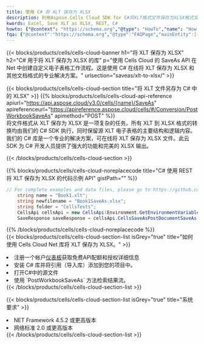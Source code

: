 ```yaml
---
title: 使用 C# 将 XLT 保存为 XLSX
description: 利用Aspose.Cells Cloud SDK for C#将XLT格式文件保存为XLSX格式文件。
kwords: Excel, Save XLT as XLSX, REST, C#
howto: {"@context": "https://schema.org","@type": "HowTo","name": "How to save XLT as XLSX using the Cells Cloud Net library.","description": "How to save XLT as XLSX using the Cells Cloud Net library.","image": {"@type": "ImageObject"},"url": "/net/saveas/xlt-to-xlsx/","step": [{ "@type": "HowToStep","name": "How to save XLT as XLSX using the Cells Cloud Net library. step 1", "image": {"@type": "ImageObject",},"url": "/net/saveas/xlt-to-xlsx/","text": "Register an account at <a href='https://dashboard.aspose.cloud/'>Dashboard</a> to get free API quota & authorization details",},{ "@type": "HowToStep","name": "How to save XLT as XLSX using the Cells Cloud Net library. step 1", "image": {"@type": "ImageObject",},"url": "/net/saveas/xlt-to-xlsx/","text": "Install C# library and add the reference (import the library) to your project.",},{ "@type": "HowToStep","name": "How to save XLT as XLSX using the Cells Cloud Net library. step 1", "image": {"@type": "ImageObject",},"url": "/net/saveas/xlt-to-xlsx/","text": "Open the source file in C#",},{ "@type": "HowToStep","name": "How to save XLT as XLSX using the Cells Cloud Net library. step 1", "image": {"@type": "ImageObject",},"url": "/net/saveas/xlt-to-xlsx/","text": "Use the `PostWorkbookSaveAs` method to retrieve the resulting stream.",}, ],"supply": {"@type": "HowToSupply","name": "document"},"tool": [{"@type": "HowToTool","name": "Visual Studio, Visual Studio Code, Rider"},{"@type": "HowToTool","name": "Aspose Cells"}],"totalTime": "PT6M"}
fqa: {"@context":"https://schema.org","@type":"FAQPage","mainEntity":[{"@type":"Question","name":"Why save file as other formats file in C# using REST API?","acceptedAnswer":{"@type":"Answer","text":"Documents are encoded in many ways, and some files may be incompatible with the software you use. To open and read such files, just save them as appropriate file formats.<br/><ol><li>Install .NET SDK and add the reference (import the library) to your project.</li><li>Open the source file in C# using REST API.</li><li>Call the PostWorkbookSaveAsRequest() method, passing an output filename with required extension.</li><li>Get the result of save as a separate file.</li></ol>"}},{"@type":"Question","name":"What file formats can I save as with your C# library?","acceptedAnswer":{"@type":"Answer","text":"We support a variety of file formats for conversion using .NET library, including XLSX, Excel, xls , PDF, CSV, HTML, Markdown, XML, PNG, JPG, TIFF, Json, TXT and many more."}},{"@type":"Question","name":"What is the maximum allowed file size for conversion using this .NET library?","acceptedAnswer":{"@type":"Answer","text":"There are no file size limits for format conversions using .NET library."}}]}
---
```

{{< blocks/products/cells/cells-cloud-banner h1="将 XLT 保存为 XLSX" h2="C# 用于将 XLT 保存为 XLSX 的库" p="使用 Cells Cloud 的 SaveAs API 在 Net 中创建自定义电子表格工作流程。这是使用 C# 在线将 XLT 保存为 XLSX 和其他文档格式的专业解决方案。" urlsection="saveas/xlt-to-xlsx/" >}}

{{< blocks/products/cells/cells-cloud-section title="将 XLT 文件另存为 C# 中的 XLSX" >}}
{{% blocks/products/cells/cells-cloud-api-reference apiurl="https://api.aspose.cloud/v3.0/cells/{name}/SaveAs" apireferenceurl="https://apireference.aspose.cloud/cells/#/Conversion/PostWorkbookSaveAs" apimethod="POST" %}}
<br/>
将文件格式从 XLT 保存为 XLSX 是一项复杂的任务。所有 XLT 到 XLSX 格式的转换均由我们的 C# SDK 执行，同时保留源 XLT 电子表格的主要结构和逻辑内容。我们的 C# 库是一个专业的解决方案，可在线将 XLT 保存为 XLSX 文件。此云 SDK 为 C# 开发人员提供了强大的功能和完美的 XLSX 输出。

{{< /blocks/products/cells/cells-cloud-section >}}

{{% blocks/products/cells/cells-cloud-noreplacecode title="C# 使用 REST 将 XLT 保存为 XLSX 的代码示例 API" gistPath="" %}}
  
```cs
// For complete examples and data files, please go to https://github.com/aspose-cells-cloud/aspose-cells-cloud-dotnet/
    string name = "Book1.xlt";
    string newfilename = "Book1SaveAs.xlsx";
    string folder = "CellsTests";
    CellsApi cellsApi = new CellsApi(Environment.GetEnvironmentVariable("ProductClientId"), Environment.GetEnvironmentVariable("ProductClientSecret"));
    SaveResponse saveResponse = cellsApi.CellsSaveAsPostDocumentSaveAs(name, null, newfilename, null,null,folder);
```
  
{{% /blocks/products/cells/cells-cloud-noreplacecode %}}
<br/>
{{< blocks/products/cells/cells-cloud-section-list isGrey="true" title="如何使用 Cells Cloud Net 库将 XLT 保存为 XLSX。" >}}
<li>注册一个帐户<a href="https://dashboard.aspose.cloud/">仪表板</a>获取免费API配额和授权详细信息</li>
<li>安装 C# 库并将引用（导入库）添加到您的项目中。</li>
<li>打开C#中的源文件</li>
<li>使用 `PostWorkbookSaveAs` 方法检索结果流。</li>
{{< /blocks/products/cells/cells-cloud-section-list >}}

{{< blocks/products/cells/cells-cloud-section-list isGrey="true" title="系统要求" >}}
<li>NET Framework 4.5.2 或更高版本</li>
<li>网络标准 2.0 或更高版本</li>
{{< /blocks/products/cells/cells-cloud-section-list >}}
